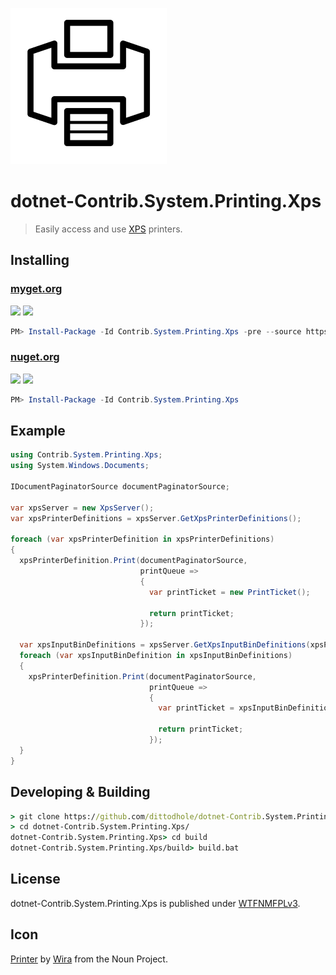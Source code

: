 ![](assets/noun_1230289_cc.png)

# dotnet-Contrib.System.Printing.Xps

> Easily access and use [XPS](https://en.wikipedia.org/wiki/Open_XML_Paper_Specification) printers.

## Installing

### [myget.org](https://www.myget.org/feed/dittodhole/package/nuget/Contrib.System.Printing.Xps)

[![](https://img.shields.io/appveyor/ci/dittodhole/dotnet-contrib-system-printing-xps/develop.svg)](https://ci.appveyor.com/project/dittodhole/dotnet-contrib-system-printing-xps/branch/develop)
[![](https://img.shields.io/myget/dittodhole/vpre/Contrib.System.Printing.Xps.svg)](https://www.myget.org/feed/dittodhole/package/nuget/Contrib.System.Printing.Xps)

```powershell
PM> Install-Package -Id Contrib.System.Printing.Xps -pre --source https://www.myget.org/F/dittodhole/api/v2
```

### [nuget.org](https://www.nuget.org/packages/Contrib.System.Printing.Xps)

[![](https://img.shields.io/appveyor/ci/dittodhole/dotnet-contrib-system-printing-xps/master.svg)](https://ci.appveyor.com/project/dittodhole/dotnet-contrib-system-printing-xps/branch/master)
[![](https://img.shields.io/nuget/v/Contrib.System.Printing.Xps.svg)](https://www.nuget.org/packages/Contrib.System.Printing.Xps)

```powershell
PM> Install-Package -Id Contrib.System.Printing.Xps
```


## Example

```csharp
using Contrib.System.Printing.Xps;
using System.Windows.Documents;

IDocumentPaginatorSource documentPaginatorSource;

var xpsServer = new XpsServer();
var xpsPrinterDefinitions = xpsServer.GetXpsPrinterDefinitions();

foreach (var xpsPrinterDefinition in xpsPrinterDefinitions)
{
  xpsPrinterDefinition.Print(documentPaginatorSource,
                             printQueue =>
                             {
                               var printTicket = new PrintTicket();

                               return printTicket;
                             });

  var xpsInputBinDefinitions = xpsServer.GetXpsInputBinDefinitions(xpsPrinterDefinition);
  foreach (var xpsInputBinDefinition in xpsInputBinDefinitions)
  {
    xpsPrinterDefinition.Print(documentPaginatorSource,
                               printQueue =>
                               {
                                 var printTicket = xpsInputBinDefinition.GetPrintTicket();

                                 return printTicket;
                               });
  }
}
```

## Developing & Building

```cmd
> git clone https://github.com/dittodhole/dotnet-Contrib.System.Printing.Xps.git
> cd dotnet-Contrib.System.Printing.Xps/
dotnet-Contrib.System.Printing.Xps> cd build
dotnet-Contrib.System.Printing.Xps/build> build.bat
```

## License

dotnet-Contrib.System.Printing.Xps is published under [WTFNMFPLv3](https://github.com/dittodhole/WTFNMFPLv3).

## Icon

[Printer](https://thenounproject.com/term/printer/1230289/) by [Wira](https://thenounproject.com/wirawizinda097) from the Noun Project.